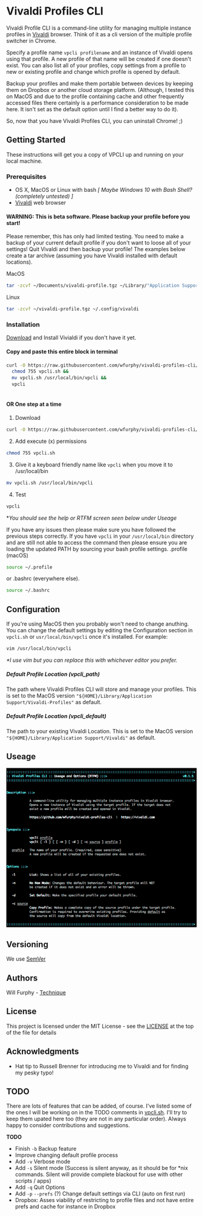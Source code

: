 # Vivaldi Profiles CLI

Vivaldi Profile CLI is a command-line utility for managing multiple instance profiles in [Vivaldi]('https://vivaldi.com') browser. Think of it as a cli version of the multiple profile switcher in Chrome.

Specify a profile name `vpcli profilename` and an instance of Vivaldi opens using that profile. A new profile of that name will be created if one doesn't exist. You can also list all of your profiles, copy settings from a profile to new or existing profile and change which profile is opened by default.

Backup your profiles and make them portable between devices by keeping them on Dropbox or another cloud storage platform. (Although, I tested this on MacOS and due to the profile containing cache and other frequently accessed files there certainly is a performance consideration to be made here. It isn't set as the default option until I find a better way to do it). 

So, now that you have Vivaldi Profiles CLI, you can uninstall Chrome! ;)

## Getting Started
These instructions will get you a copy of VPCLI up and running on your local machine.

### Prerequisites
* OS X, MacOS or Linux with bash _[ Maybe Windows 10 with Bash Shell? (completely untested) ]_
* [Vivaldi](https://vivaldi.com) web browser

#### WARNING: This is beta software. Please backup your profile before you start!
Please remember, this has only had limited testing. You need to make a backup of your current default profile if you don't want to loose all of your settings! 
Quit Vivaldi and then backup your profile! The examples below create a tar archive (assuming you have Vivaldi installed with default locations).

MacOS
```bash
tar -zcvf ~/Documents/vivaldi-profile.tgz ~/Library/"Application Support"/Vivaldi
```
Linux
```bash
tar -zcvf ~/vivaldi-profile.tgz ~/.config/vivaldi
```

### Installation

[Download](https://www.google.com.au/url?sa=t&rct=j&q=&esrc=s&source=web&cd=1&cad=rja&uact=8&ved=0ahUKEwjKtf6m89XXAhUIkZQKHYCuBVYQFggmMAA&url=https%3A%2F%2Fvivaldi.com%2Fdownload%2F%3Flang%3Den&usg=AOvVaw1b7SMyM9QJfW0t_REb_z9R) and Install Vivialdi if you don't have it yet.

#### Copy and paste this entire block in terminal
```bash
curl -O https://raw.githubusercontent.com/wfurphy/vivaldi-profiles-cli/master/vpcli.sh && 
  chmod 755 vpcli.sh &&  
  mv vpcli.sh /usr/local/bin/vpcli &&
  vpcli
  
```

#### OR One step at a time
1. Download
```bash
curl -O https://raw.githubusercontent.com/wfurphy/vivaldi-profiles-cli/master/vpcli.sh
```
2. Add execute (x) permissions 
```bash
chmod 755 vpcli.sh
```
3. Give it a keyboard friendly name like `vpcli` when you move it to /usr/local/bin
```bash
mv vpcli.sh /usr/local/bin/vpcli
```
4. Test
```bash
vpcli
```

**You should see the help or RTFM screen seen below under Useage*

If you have any issues then please make sure you have followed the previous steps correctly. If you have `vpcli` in your `/usr/local/bin` directory and are still not able to access the command then please ensure you are loading the updated PATH by sourcing your bash profile settings.
.profile (macOS)
```bash
source ~/.profile
```
 or .bashrc (everywhere else).
```bash
source ~/.bashrc
```

## Configuration
If you're using MacOS then you probably won't need to change anuthing. You can change the default settings by editing the Configuration section in `vpcli.sh` or `usr/local/bin/vpcli` once it's installed. For example:
```bash
vim /usr/local/bin/vpcli
```
_*I use vim but you can replace this with whichever editor you prefer._

##### Default Profile Location (vpcli_path)
The path where Vivaldi Profiles CLI will store and manage your profiles.
This is set to the MacOS version `"${HOME}/Library/Application Support/Vivaldi-Profiles"` as default.

##### Default Profile Location (vpcli_default)
The path to your existing Vivaldi Location.
This is set to the MacOS version `"${HOME}/Library/Application Support/Vivaldi"` as default.

## Useage

![vpcli-manual](img/vpcli.png)

## Versioning
We use [SemVer](http://semver.org/) 

## Authors
Will Furphy - [Technique](https://technique.software)

## License
This project is licensed under the MIT License - see the [LICENSE](wpcli.sh) at the top of the file for details

## Acknowledgments
* Hat tip to Russell Brenner for introducing me to Vivaldi and for finding my pesky typo!

## TODO
There are lots of features that can be added, of course. I've listed some of the ones I will be working on in the TODO comments in [vpcli.sh](vpcli.sh). I'll try to keep them upated here too (they are not in any particular order). Always happy to consider contributions and suggestions.

**TODO**
* Finish `-b` Backup feature
* Improve changing default profile process
* Add `-v` Verbose mode
* Add `-s` Silent mode (Success is silent anyway, as it should be for *nix commands. Silent will provide complete blackout for use with other scripts / apps)
* Add `-q` Quit Options
* Add `-p` `--prefs` (?) Change default settings via CLI (auto on first run)
* Dropbox: Asses viability of restricting to profile files and not have entire prefs and cache for instance in Dropbox
